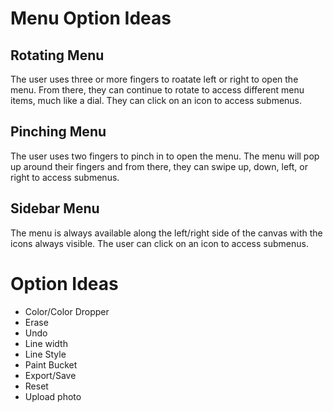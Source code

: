 # Menu Option Ideas

## Rotating Menu

The user uses three or more fingers to roatate left or right to open the menu. From there, they can continue to rotate to access
different menu items, much like a dial. They can click on an icon to access submenus.

## Pinching Menu

The user uses two fingers to pinch in to open the menu. The menu will pop up around their fingers and from there, they can
swipe up, down, left, or right to access submenus.

## Sidebar Menu

The menu is always available along the left/right side of the canvas with the icons always visible. The user can click on an icon
to access submenus.



# Option Ideas
- Color/Color Dropper
- Erase
- Undo
- Line width
- Line Style
- Paint Bucket
- Export/Save
- Reset
- Upload photo
